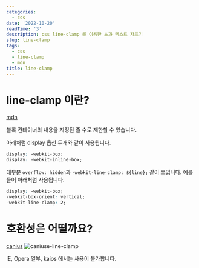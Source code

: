```yaml
---
categories:
  - css
date: '2022-10-20'
readTime: '3'
description: css line-clamp 를 이용한 초과 텍스트 자르기
slug: line-clamp
tags:
  - css
  - line-clamp
  - mdn
title: line-clamp
---
```


# line-clamp 이란?

[mdn](https://developer.mozilla.org/en-US/docs/Web/CSS/-webkit-line-clamp)

블록 컨테이너의 내용을 지정된 줄 수로 제한할 수 있습니다.

아래처럼 display 옵션 두개와 같이 사용됩니다.

```css
display: -webkit-box;
display: -webkit-inline-box;
```

대부분 `overflow: hidden`과 `-webkit-line-clamp: ${line};` 같이 쓰입니다.
예를 들어 아래처럼 사용됩니다.

```css
display: -webkit-box;
-webkit-box-orient: vertical;
-webkit-line-clamp: 2;
```

# 호환성은 어떨까요?

[canius](https://caniuse.com/?search=line-clamp)
![caniuse-line-clamp](/images/post/caniuse-line-clamp.png)

IE, Opera 일부, kaios 에서는 사용이 불가합니다.
